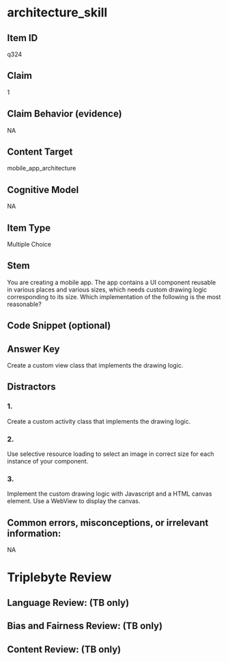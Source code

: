# architecture_skill

## Item ID
q324

## Claim
1

## Claim Behavior (evidence)
NA

## Content Target
mobile_app_architecture

## Cognitive Model
NA

## Item Type
Multiple Choice

## Stem
You are creating a mobile app. The app contains a UI component reusable in various places and various sizes, which needs custom drawing logic corresponding to its size. Which implementation of the following is the most reasonable?

## Code Snippet (optional)


## Answer Key
Create a custom view class that implements the drawing logic.

## Distractors

### 1.
Create a custom activity class that implements the drawing logic.

### 2.
Use selective resource loading to select an image in correct size for each instance of your component.

### 3.
Implement the custom drawing logic with Javascript and a HTML canvas element. Use a WebView to display the canvas.

## Common errors, misconceptions, or irrelevant information:
NA

# Triplebyte Review


## Language Review: (TB only)


## Bias and Fairness Review: (TB only)


## Content Review: (TB only)

